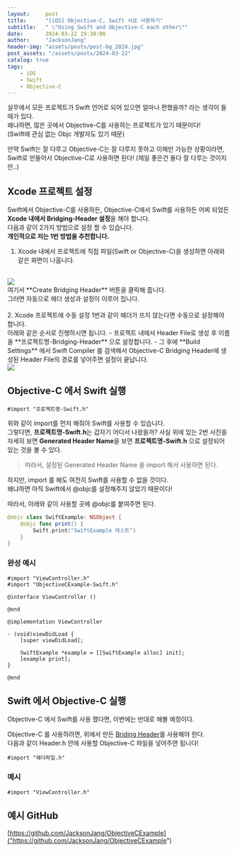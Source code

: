```yaml
---
layout:     post
title:      "[iOS] Objective-C, Swift 서로 사용하기"
subtitle:   " \"Using Swift and Objective-C each other\""
date:       2024-03-22 19:30:00
author:     "JacksonJang"
header-img: "assets/posts/post-bg_2024.jpg"
post_assets: "/assets/posts/2024-03-22"
catalog: true
tags:
    - iOS
    - Swift
    - Objective-C
---
```


실무에서 모든 프로젝트가 Swift 언어로 되어 있으면 얼마나 편했을까? 라는 생각이 들 때가 있다.
<br />
왜냐하면, 많은 곳에서 Objective-C를 사용하는 프로젝트가 있기 때문이다!
<br />
(Swift에 관심 없는 Objc 개발자도 있기 때문)

만약 Swift는 잘 다루고 Objective-C는 잘 다루지 못하고 이해만 가능한 상황이라면, Swift로 만들어서 Objective-C로 사용하면 된다! (제일 좋은건 둘다 잘 다루는 것이지만..)

## Xcode 프로젝트 설정
Swift에서 Objective-C를 사용하든, Objective-C에서 Swift를 사용하든 어찌 되었든 **Xcode 내에서 Bridging-Header 설정**을 해야 합니다.
<br />
다음과 같이 2가지 방법으로 설정 할 수 있습니다.
<br />
**개인적으로 저는 1번 방법을 추천합니다.**
1. Xcode 내에서 프로젝트에 직접 파일(Swift or Objective-C)을 생성하면 아래와 같은 화면이 나옵니다.
<br />
<img src="{{ page.post_assets }}/bridge-header.png">
<br />
여기서 **Create Bridging Header** 버튼을 클릭해 줍니다.
<br />
그러면 자동으로 헤더 생성과 설정이 이루어 집니다.
<br />
<br />
2. Xcode 프로젝트에 수동 설정
1번과 같이 헤더가 뜨지 않는다면 수동으로 설정해야 합니다.
<br />
아래와 같은 순서로 진행하시면 됩니다.
- 프로젝트 내에서 Header File로 생성 후 이름을 **프로젝트명-Bridging-Header** 으로 설정합니다.
- 그 후에 **Build Settings** 에서 Swift Compiler 를 검색해서 Objective-C Bridging Header에 생성된 Header File의 경로를 넣어주면 설정이 끝납니다.
<br />
<img src="{{ page.post_assets}}/Build-Settings.png">

## Objective-C 에서 Swift 실행
```none
#import "프로젝트명-Swift.h"
```
위와 같이 import를 먼저 해줘야 Swift를 사용할 수 있습니다.
<br />
그렇다면, **프로젝트명-Swift.h**는 갑자기 어디서 나왔을까?
사실 위에 있는 2번 사진을 자세히 보면 **Generated Header Name**을 보면 **프로젝트명-Swift.h** 으로 설정되어 있는 것을 볼 수 있다. 
> 따라서, 설정된 Generated Header Name 을 import 해서 사용하면 된다.

하지만, import 를 해도 여전히 Swift를 사용할 수 없을 것이다.
<br />
왜냐하면 아직 Swift에서 @objc를 설정해주지 않았기 때문이다!

따라서, 아래와 같이 사용할 곳에 @objc를 붙여주면 된다.
```swift
@objc class SwiftExample: NSObject {
    @objc func print() {
        Swift.print("SwiftExample 테스트")
    }
}
```

### 완성 예시
```none
#import "ViewController.h"
#import "ObjectiveCExample-Swift.h"

@interface ViewController ()

@end

@implementation ViewController

- (void)viewDidLoad {
    [super viewDidLoad];
    
    SwiftExample *example = [[SwiftExample alloc] init];
    [example print];
}

@end
```

## Swift 에서 Objective-C 실행
Objective-C 에서 Swift를 사용 했다면, 이번에는 반대로 해볼 예정이다.

Objective-C 를 사용하려면, 위에서 만든 [Briding Header](#xcode-프로젝트-설정)를 사용해야 한다.
<br />
다음과 같이 Header.h 안에 사용할 Objective-C 파일을 넣어주면 됩니다!
```none
#import "헤더파일.h"
```

### 예시
```none
#import "ViewController.h"
```

## 예시 GitHub
[https://github.com/JacksonJang/ObjectiveCExample]("https://github.com/JacksonJang/ObjectiveCExample")